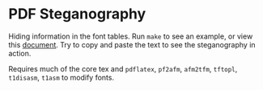 # PDF Steganography

Hiding information in the font tables. Run `make` to see an example, or view this [document](example.pdf). Try to copy and paste the text to see the steganography in action.

Requires much of the core tex and `pdflatex`, `pf2afm`, `afm2tfm`, `tftopl`, `t1disasm`, `t1asm` to modify fonts.